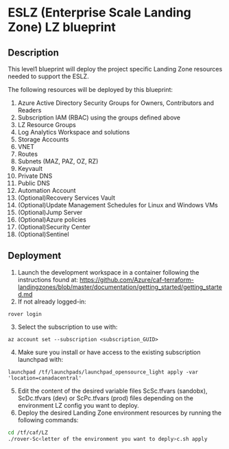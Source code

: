 # ESLZ (Enterprise Scale Landing Zone) LZ blueprint

## Description

This level1 blueprint will deploy the project specific Landing Zone resources needed to support the ESLZ.

The following resources will be deployed by this blueprint:

1. Azure Active Directory Security Groups for Owners, Contributors and Readers
2. Subscription IAM (RBAC) using the groups defined above
3. LZ Resource Groups
4. Log Analytics Workspace and solutions
5. Storage Accounts
6. VNET
7. Routes
8. Subnets (MAZ, PAZ, OZ, RZ)
9. Keyvault
10. Private DNS
11. Public DNS
12. Automation Account
13. (Optional)Recovery Services Vault
14. (Optional)Update Management Schedules for Linux and Windows VMs
15. (Optional)Jump Server
16. (Optional)Azure policies
17. (Optional)Security Center
18. (Optional)Sentinel

## Deployment

1. Launch the development workspace in a container following the instructions found at: https://github.com/Azure/caf-terraform-landingzones/blob/master/documentation/getting_started/getting_started.md
2. If not already logged-in:
```
rover login
```
3. Select the subscription to use with:
```
az account set --subscription <subscription_GUID>
```
4. Make sure you install or have access to the existing subscription launchpad with:
```
launchpad /tf/launchpads/launchpad_opensource_light apply -var 'location=canadacentral'
```
5. Edit the content of the desired variable files ScSc.tfvars (sandobx), ScDc.tfvars (dev) or ScPc.tfvars (prod) files depending on the environment LZ config you want to deploy.
6. Deploy the desired Landing Zone environment resources by running the following commands:
```sh
cd /tf/caf/LZ
./rover-Sc<letter of the environment you want to deply>c.sh apply
```
